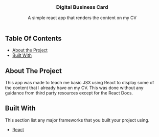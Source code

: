 <br/>
<p align="center">
  <h3 align="center">Digital Business Card</h3>

  <p align="center">
    A simple react app that renders the content on my CV
    <br/>
    <br/>
  </p>
</p>



## Table Of Contents

* [About the Project](#about-the-project)
* [Built With](#built-with)

## About The Project

This app was made to teach me basic JSX using React to display some of the content that I already have on my CV. This was done without any guidance from third party resources except for the React Docs.

## Built With

This section list any major frameworks that you built your project using.

* [React](https://reactjs.org/)
